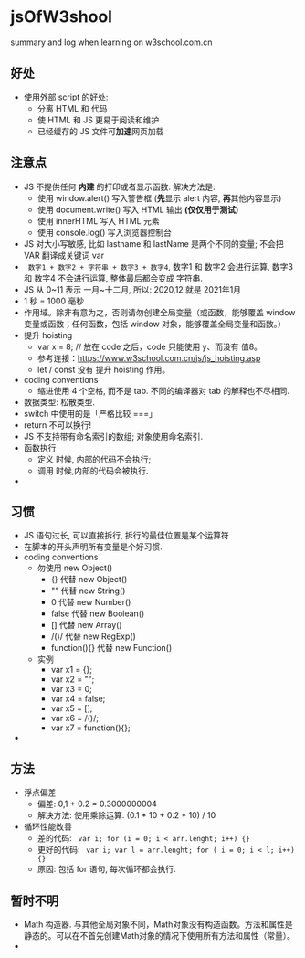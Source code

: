 # jsOfW3shool
summary and log when learning on w3school.com.cn



## 好处

- 使用外部 script 的好处:
  - 分离 HTML 和 代码
  - 使 HTML 和 JS 更易于阅读和维护
  - 已经缓存的 JS 文件可**加速**网页加载



## 注意点

- JS 不提供任何 **内建** 的打印或者显示函数. 解决方法是:
  - 使用 window.alert() 写入警告框 (**先**显示 alert 内容, **再**其他内容显示)
  - 使用 document.write() 写入 HTML 输出 **(仅仅用于测试)**
  - 使用 innerHTML 写入 HTML 元素
  - 使用 console.log() 写入浏览器控制台
- JS 对大小写敏感, 比如 lastname 和 lastName 是两个不同的变量; 不会把 VAR 翻译成关键词 var
- ``` 数字1 + 数字2 + 字符串 + 数字3 + 数字4```, 数字1 和 数字2 会进行运算, 数字3 和 数字4 不会进行运算, 整体最后都会变成 字符串.
- JS 从 0\~11 表示 一月\~十二月, 所以: 2020,12 就是 2021年1月
- 1 秒 = 1000 毫秒
- 作用域。除非有意为之，否则请勿创建全局变量（或函数，能够覆盖 window 变量或函数；任何函数，包括 window 对象，能够覆盖全局变量和函数。）
- 提升 hoisting
  - var x = 8; // 放在 code 之后，code 只能使用 y、而没有 值8。
  - 参考连接：https://www.w3school.com.cn/js/js_hoisting.asp
  - let / const 没有 提升 hoisting 作用。
- coding conventions
  - 缩进使用 4 个空格, 而不是 tab. 不同的编译器对 tab 的解释也不尽相同.
- 数据类型: 松散类型.
- switch 中使用的是「严格比较 ===」
- return 不可以换行!
- JS 不支持带有命名索引的数组; 对象使用命名索引.
- 函数执行
  - 定义 时候, 内部的代码不会执行;
  - 调用 时候,内部的代码会被执行.
- 



## 习惯

- JS 语句过长, 可以直接拆行, 拆行的最佳位置是某个运算符
- 在脚本的开头声明所有变量是个好习惯.
- coding conventions
  - 勿使用 new Object()
    - {} 代替 new Object()
    - "" 代替 new String()
    - 0 代替 new Number()
    - false 代替 new Boolean()
    - [] 代替 new Array()
    - /()/ 代替 new RegExp()
    - function(){} 代替 new Function()
  - 实例
    - var x1 = {};
    - var x2 = "";
    - var x3 = 0;
    - var x4 = false;
    - var x5 = [];
    - var x6 = /()/;
    - var x7 = function(){};
- 



## 方法

- 浮点偏差
  - 偏差: 0,1 + 0.2 = 0.3000000004
  - 解决方法: 使用乘除运算. (0.1 * 10 + 0.2 * 10) / 10
- 循环性能改善
  - 差的代码: ``` var i; for (i = 0; i < arr.lenght; i++) {}```
  - 更好的代码: ``` var i; var l = arr.lenght; for ( i = 0; i < l; i++) {}```
  - 原因: 包括 for 语句, 每次循环都会执行.

## 暂时不明

- Math 构造器. 与其他全局对象不同，Math对象没有构造函数。方法和属性是静态的。可以在不首先创建Math对象的情况下使用所有方法和属性（常量）。
- 